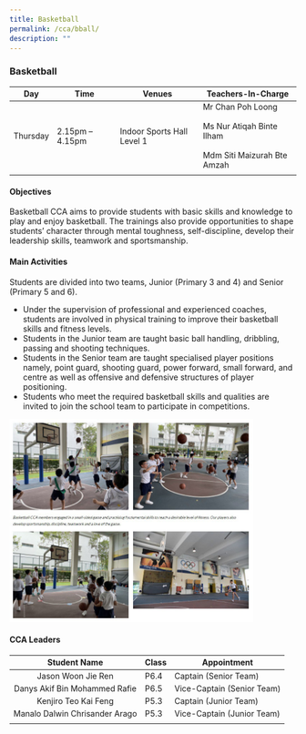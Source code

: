 ```yaml
---
title: Basketball
permalink: /cca/bball/
description: ""
---
```

### Basketball

| **Day** | **Time** | **Venues** | **Teachers-In-Charge** |
|---|---|---|---|
| Thursday | 2.15pm – 4.15pm | Indoor Sports Hall Level 1 | Mr Chan Poh Loong<br><br>Ms Nur Atiqah Binte Ilham<br><br>Mdm Siti Maizurah Bte Amzah |
|  |  |  |  |

#### Objectives

Basketball CCA aims to provide students with basic skills and knowledge to play and enjoy basketball. The trainings also provide opportunities to shape students’ character through mental toughness, self-discipline, develop their leadership skills, teamwork and sportsmanship.

#### Main Activities

Students are divided into two teams, Junior (Primary 3 and 4) and Senior (Primary 5 and 6).

*   Under the supervision of professional and experienced coaches, students are involved in physical training to improve their basketball skills and fitness levels.
*   Students in the Junior team are taught basic ball handling, dribbling, passing and shooting techniques.
*   Students in the Senior team are taught specialised player positions namely, point guard, shooting guard, power forward, small forward, and centre as well as offensive and defensive structures of player positioning.
*   Students who meet the required basketball skills and qualities are invited to join the school team to participate in competitions.

<img src="/images/photo1668583023.jpeg" style="width:85%">

#### CCA Leaders

| **Student Name** | **Class** | **Appointment** |
|:---:|---|---|
| Jason Woon Jie Ren | P6.4 | Captain (Senior Team) |
| Danys Akif Bin Mohammed Rafie | P6.5 | Vice-Captain (Senior Team) |
| Kenjiro Teo Kai Feng | P5.3 | Captain (Junior Team) |
| Manalo Dalwin Chrisander Arago | P5.3 | Vice-Captain (Junior Team) |
|  |  |  |